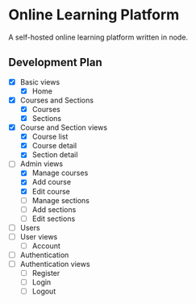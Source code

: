 # Online Learning Platform

A self-hosted online learning platform written in node.

## Development Plan

- [x] Basic views
  - [x] Home
- [x] Courses and Sections
  - [x] Courses
  - [x] Sections
- [x] Course and Section views
  - [x] Course list
  - [x] Course detail
  - [x] Section detail
- [ ] Admin views
  - [x] Manage courses
  - [x] Add course
  - [x] Edit course
  - [ ] Manage sections
  - [ ] Add sections
  - [ ] Edit sections
- [ ] Users
- [ ] User views
  - [ ] Account
- [ ] Authentication
- [ ] Authentication views
  - [ ] Register
  - [ ] Login
  - [ ] Logout
